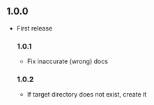 
## 1.0.0
- First release

  ### 1.0.1
  - Fix inaccurate (wrong) docs

  ### 1.0.2
  - If target directory does not exist, create it
